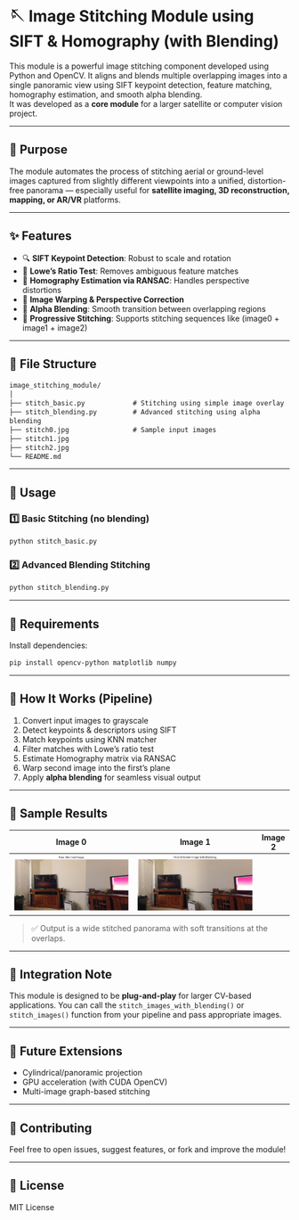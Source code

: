 # 🪡 Image Stitching Module using SIFT & Homography (with Blending)

This module is a powerful image stitching component developed using Python and OpenCV. It aligns and blends multiple overlapping images into a single panoramic view using SIFT keypoint detection, feature matching, homography estimation, and smooth alpha blending.  
It was developed as a **core module** for a larger satellite or computer vision project.

---

## 📸 Purpose

The module automates the process of stitching aerial or ground-level images captured from slightly different viewpoints into a unified, distortion-free panorama — especially useful for **satellite imaging, 3D reconstruction, mapping, or AR/VR** platforms.

---

## ✨ Features

- 🔍 **SIFT Keypoint Detection**: Robust to scale and rotation
- 🧠 **Lowe’s Ratio Test**: Removes ambiguous feature matches
- 🧮 **Homography Estimation via RANSAC**: Handles perspective distortions
- 🧵 **Image Warping & Perspective Correction**
- 🌈 **Alpha Blending**: Smooth transition between overlapping regions
- 🧪 **Progressive Stitching**: Supports stitching sequences like (image0 + image1 + image2)

---

## 📂 File Structure

```
image_stitching_module/
│
├── stitch_basic.py            # Stitching using simple image overlay
├── stitch_blending.py         # Advanced stitching using alpha blending
├── stitch0.jpg                # Sample input images
├── stitch1.jpg
├── stitch2.jpg
└── README.md
```

---

## 🚀 Usage

### 1️⃣ Basic Stitching (no blending)

```bash
python stitch_basic.py
```

### 2️⃣ Advanced Blending Stitching

```bash
python stitch_blending.py
```

---

## 🔧 Requirements

Install dependencies:

```bash
pip install opencv-python matplotlib numpy
```

---

## 🧠 How It Works (Pipeline)

1. Convert input images to grayscale
2. Detect keypoints & descriptors using SIFT
3. Match keypoints using KNN matcher
4. Filter matches with Lowe’s ratio test
5. Estimate Homography matrix via RANSAC
6. Warp second image into the first’s plane
7. Apply **alpha blending** for seamless visual output

---

## 🧪 Sample Results

| Image 0 | Image 1 | Image 2 |
|---------|---------|---------|
| ![](stitch0.png) | ![](stitch1.png) |

> ✅ Output is a wide stitched panorama with soft transitions at the overlaps.

---

## 🔌 Integration Note

This module is designed to be **plug-and-play** for larger CV-based applications. You can call the `stitch_images_with_blending()` or `stitch_images()` function from your pipeline and pass appropriate images.

---

## 🧱 Future Extensions

- Cylindrical/panoramic projection
- GPU acceleration (with CUDA OpenCV)
- Multi-image graph-based stitching

---

## 🤝 Contributing

Feel free to open issues, suggest features, or fork and improve the module!

---

## 📜 License

MIT License
